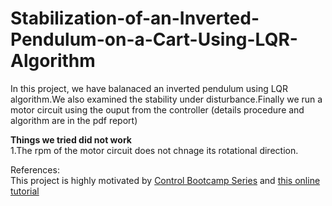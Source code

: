 # Stabilization-of-an-Inverted-Pendulum-on-a-Cart-Using-LQR-Algorithm

In this project, we have balanaced an inverted pendulum using LQR algorithm.We also examined the stability under disturbance.Finally we run a motor circuit using the ouput from the controller (details procedure and algorithm are in the pdf report)

**Things we tried did not work**<br />
1.The rpm of the motor circuit does not chnage its rotational direction.

References: <br />
This project is highly motivated by [Control Bootcamp Series](https://www.youtube.com/watch?v=qjhAAQexzLg&t=3s) and [this online tutorial](https://www.youtube.com/watch?v=hAI8Ag3bzeE&t=1139s)


